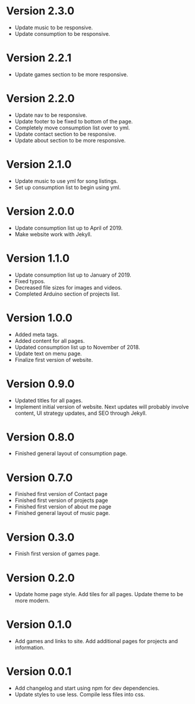 # Version 2.3.0
* Update music to be responsive.
* Update consumption to be responsive.

# Version 2.2.1
* Update games section to be more responsive.

# Version 2.2.0
* Update nav to be responsive.
* Update footer to be fixed to bottom of the page.
* Completely move consumption list over to yml.
* Update contact section to be responsive.
* Update about section to be more responsive.

# Version 2.1.0
* Update music to use yml for song listings.
* Set up consumption list to begin using yml.

# Version 2.0.0
* Update consumption list up to April of 2019.
* Make website work with Jekyll.

# Version 1.1.0
* Update consumption list up to January of 2019.
* Fixed typos.
* Decreased file sizes for images and videos.
* Completed Arduino section of projects list.

# Version 1.0.0
* Added meta tags.
* Added content for all pages.
* Updated consumption list up to November of 2018.
* Update text on menu page.
* Finalize first version of website.

# Version 0.9.0
* Updated titles for all pages.
* Implement initial version of website. Next updates will probably involve content, UI strategy updates, and SEO through Jekyll.

# Version 0.8.0
* Finished general layout of consumption page.

# Version 0.7.0
* Finished first version of Contact page
* Finished first version of projects page
* Finished first version of about me page
* Finished general layout of music page.

# Version 0.3.0
* Finish first version of games page.

# Version 0.2.0
* Update home page style. Add tiles for all pages. Update theme to be more modern.

# Version 0.1.0
* Add games and links to site. Add additional pages for projects and information.

# Version 0.0.1
* Add changelog and start using npm for dev dependencies.
* Update styles to use less. Compile less files into css.